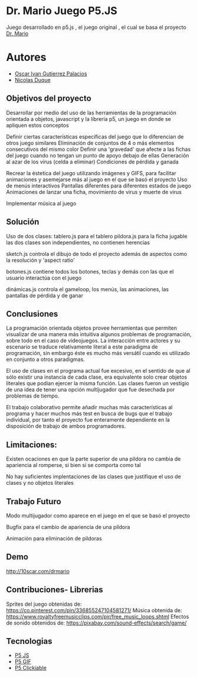 
# Dr. Mario Juego P5.JS

Juego desarrollado en p5.js , el juego original , el cual se basa el proyecto [Dr. Mario](https://es.wikipedia.org/wiki/Dr._Mario)


# Autores

- [Oscar Ivan Gutierrez Palacios](https://www.github.com/octokatherine)
- [Nicolas Duque](https://github.com/nikoduque-doo)


## Objetivos del proyecto
Desarrollar por medio del uso de las herramientas de la programación orientada a objetos, javascript y la libreria p5, un juego en donde se apliquen estos conceptos

Definir ciertas características específicas del juego que lo diferencian de otros juego similares
  Eliminación de conjuntos de 4 o más elementos consecutivos del mismo color
  Definir una 'gravedad' que afecte a las fichas del juego cuando no tengan un punto de apoyo debajo de ellas
  Generación al azar de los virus (celda a eliminar)
  Condiciones de pérdida y ganada


Recrear la éstetica del juego utilizando imágenes y GIFS, para facilitar animaciones y asemejarse más al juego en el que se basó el proyecto
  Uso de menús interactivos
  Pantallas diferentes para diferentes estados de juego
  Animaciones de lanzar una ficha, movimiento de virus y muerte de virus

Implementar música al juego

## Solución

Uso de dos clases:
tablero.js para el tablero
pildora.js para la ficha jugable
las dos clases son independientes, no contienen herencias

sketch.js controla el dibujo de todo el proyecto además de aspectos como la resolución y 'aspect ratio'

botones.js contiene todos los botones, teclas y demás con las que el usuario interactúa con el juego

dinámicas.js controla el gameloop, los menús, las animaciones, las pantallas de pérdida y de ganar

    
## Conclusiones
La programación orientada objetos provee herramientas que permiten visualizar de una manera más intuitiva algunos problemas de programación, sobre todo en el caso de videojuegos. La interacción entre actores y su escenario se traduce relativamente literal a este paradigma de programación, sin embargo éste es mucho más versátil cuando es utilizado en conjunto a otros paradigmas.

El uso de clases en el programa actual fue excesivo, en el sentido de que al sólo existir una instancia de cada clase, era equivalente solo crear objetos literales que podian ejercer la misma función. Las clases fueron un vestigio de una idea de tener una opción multijugador que fue desechada por problemas de tiempo.

El trabajo colaborativo permite añadir muchas más características al programa y hacer muchos más test en busca de bugs que el trabajo individual, por tanto el proyecto fue enteramente dependiente en la disposición de trabajo de ambos programadores.


## Limitaciones:
Existen ocaciones en que la parte superior de una pildora no cambia de apariencia al romperse, si bien si se comporta como tal

No hay suficientes implentaciones de las clases que justifique el uso de clases y no objetos literales

## Trabajo Futuro
Modo multijugador como aparece en el juego en el que se basó el proyecto

Bugfix para el cambio de apariencia de una píldora

Animación para eliminación de pildoras

## Demo

http://10scar.com/drmario


## Contribuciones- Librerias
Sprites del juego obtenidas de: https://co.pinterest.com/pin/336855247104581271/
Música obtenida de: https://www.royaltyfreemusicclips.com/pir/free_music_loops.shtml
Efectos de sonido obtenidos de: https://pixabay.com/sound-effects/search/game/




## Tecnologias

 - [P5 JS](https://p5js.org/)
 - [P5 GIF](https://github.com/antiboredom/p5.gif.js/tree/master)
 - [P5 Clickiable](https://github.com/Lartu/p5.clickable)

